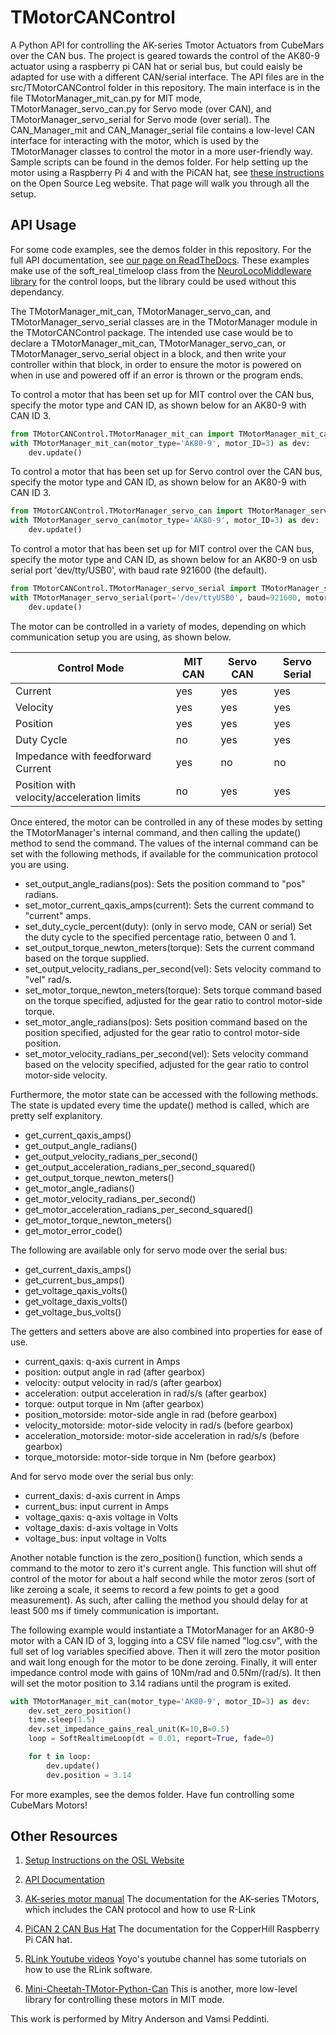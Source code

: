 # TMotorCANControl
A Python API for controlling the AK-series Tmotor Actuators from CubeMars over the CAN bus.
The project is geared towards the control of the AK80-9 actuator using a raspberry pi CAN hat or serial bus, but
could eaisly be adapted for use with a different CAN/serial interface. The API files are in the src/TMotorCANControl
folder in this repository. The main interface is in the file TMotorManager_mit_can.py for MIT mode, TMotorManager_servo_can.py for Servo mode (over CAN),
and TMotorManager_servo_serial for Servo mode (over serial). The CAN_Manager_mit and CAN_Manager_serial file contains a low-level CAN interface for interacting with the motor, which is used by the TMotorManager classes to control the motor in a more user-friendly way. Sample scripts can be found in the demos folder. For help setting up the motor using a Raspberry Pi 4 and with the PiCAN hat, see [these instructions](https://opensourceleg.com/TMotorCANControl/) on the Open Source Leg website. That page will walk you through all the setup.

## API Usage
For some code examples, see the demos folder in this repository. 
For the full API documentation, see [our page on ReadTheDocs](https://tmotorcancontrol.readthedocs.io/en/latest/index.html).
These examples make use of the soft_real_timeloop class from the [NeuroLocoMiddleware library](https://pypi.org/project/NeuroLocoMiddleware/) 
for the control loops, but the library could be used without this dependancy. 

The TMotorManager_mit_can, TMotorManager_servo_can, and TMotorManager_servo_serial classes are in the TMotorManager module in the TMotorCANControl package. The intended use case would be to declare a TMotorManager_mit_can, TMotorManager_servo_can, or TMotorManager_servo_serial object in a block, and then write your controller within 
that block, in order to ensure the motor is powered on when in use and powered off if an error is thrown or the 
program ends. 

To control a motor that has been set up for MIT control over the CAN bus, specify the motor type and CAN ID, as shown below 
for an AK80-9 with CAN ID 3.
```python
from TMotorCANControl.TMotorManager_mit_can import TMotorManager_mit_can
with TMotorManager_mit_can(motor_type='AK80-9', motor_ID=3) as dev:
    dev.update()
```

To control a motor that has been set up for Servo control over the CAN bus, specify the motor type and CAN ID, as shown below 
for an AK80-9 with CAN ID 3.
```python
from TMotorCANControl.TMotorManager_servo_can import TMotorManager_servo_can
with TMotorManager_servo_can(motor_type='AK80-9', motor_ID=3) as dev:
    dev.update()
```

To control a motor that has been set up for MIT control over the CAN bus, specify the motor type and CAN ID, as shown below
for an AK80-9 on usb serial port 'dev/tty/USB0', with baud rate 921600 (the default).
```python
from TMotorCANControl.TMotorManager_servo_serial import TMotorManager_servo_serial
with TMotorManager_servo_serial(port='/dev/ttyUSB0', baud=921600, motor_params=Servo_Params_Serial['AK80-9']) as dev:
    dev.update()
```

The motor can be controlled in a variety of modes, depending on which communication setup you are using, as shown below.

| Control Mode                               | MIT CAN | Servo CAN | Servo Serial |
| -----------                                | ------- | --------- | -----------  |
| Current                                    | yes     | yes       | yes          |
| Velocity                                   | yes     | yes       | yes          |
| Position                                   | yes     | yes       | yes          |
| Duty Cycle                                 | no      | yes       | yes          |
| Impedance with feedforward Current         | yes     | no        | no           |
| Position with velocity/acceleration limits | no      | yes       | yes          |

Once entered, the motor can be controlled in any of these modes by setting the TMotorManager's
internal command, and then calling the update() method to send the command. The values of the
internal command can be set with the following methods, if available for the communication
protocol you are using.

- set_output_angle_radians(pos): Sets the position command to "pos" radians.
- set_motor_current_qaxis_amps(current): Sets the current command to "current" amps.
- set_duty_cycle_percent(duty): (only in servo mode, CAN or serial) Set the duty cycle to the specified percentage ratio, between 0 and 1. 
- set_output_torque_newton_meters(torque): Sets the current command based on the torque supplied.
- set_output_velocity_radians_per_second(vel): Sets velocity command to "vel" rad/s.
- set_motor_torque_newton_meters(torque): Sets torque command based on the torque specified, adjusted for the gear ratio to control motor-side torque.
- set_motor_angle_radians(pos): Sets position command based on the position specified, adjusted for the gear ratio to control motor-side position.
- set_motor_velocity_radians_per_second(vel): Sets velocity command based on the velocity specified, adjusted for the gear ratio to control motor-side velocity.

Furthermore, the motor state can be accessed with the following methods. The state is updated
every time the update() method is called, which are pretty self explanitory.
- get_current_qaxis_amps()
- get_output_angle_radians()
- get_output_velocity_radians_per_second()
- get_output_acceleration_radians_per_second_squared()
- get_output_torque_newton_meters()
- get_motor_angle_radians()
- get_motor_velocity_radians_per_second()
- get_motor_acceleration_radians_per_second_squared()
- get_motor_torque_newton_meters()
- get_motor_error_code()

The following are available only for servo mode over the serial bus:
- get_current_daxis_amps()
- get_current_bus_amps()
- get_voltage_qaxis_volts()
- get_voltage_daxis_volts()
- get_voltage_bus_volts()

The getters and setters above are also combined into properties for ease of use.

- current_qaxis: q-axis current in Amps
- position: output angle in rad (after gearbox)
- velocity: output velocity in rad/s (after gearbox)
- acceleration: output acceleration in rad/s/s (after gearbox)
- torque: output torque in Nm (after gearbox)
- position_motorside: motor-side angle in rad (before gearbox)
- velocity_motorside: motor-side velocity in rad/s (before gearbox)
- acceleration_motorside: motor-side acceleration in rad/s/s (before gearbox)
- torque_motorside: motor-side torque in Nm (before gearbox)

And for servo mode over the serial bus only:
- current_daxis: d-axis current in Amps
- current_bus: input current in Amps
- voltage_qaxis: q-axis voltage in Volts
- voltage_daxis: d-axis voltage in Volts
- voltage_bus: input voltage in Volts

Another notable function is the zero_position() function, which sends a command to the motor to 
zero it's current angle. This function will shut off control of the motor for about a half second
while the motor zeros (sort of like zeroing a scale, it seems to record a few points to get 
a good measurement). As such, after calling the method you should delay for at least 500 ms
if timely communication is important.

The following example would instantiate a TMotorManager for an AK80-9 motor with a CAN ID of 3,
logging into a CSV file named "log.csv", with the full set of log variables specified above. Then
it will zero the motor position and wait long enough for the motor to be done zeroing. Finally,
it will enter impedance control mode with gains of 10Nm/rad and 0.5Nm/(rad/s). It then will set 
the motor position to 3.14 radians until the program is exited.

```python
with TMotorManager_mit_can(motor_type='AK80-9', motor_ID=3) as dev:
    dev.set_zero_position()
    time.sleep(1.5)
    dev.set_impedance_gains_real_unit(K=10,B=0.5)
    loop = SoftRealtimeLoop(dt = 0.01, report=True, fade=0)

    for t in loop:
        dev.update()
        dev.position = 3.14
```

For more examples, see the demos folder. Have fun controlling some CubeMars Motors!

## Other Resources
1. [Setup Instructions on the OSL Website](https://opensourceleg.com/TMotorCANControl/)

2. [API Documentation](https://tmotorcancontrol.readthedocs.io/en/latest/index.html)

3. [AK-series motor manual](https://store.cubemars.com/images/file/20211201/1638329381542610.pdf)
The documentation for the AK-series TMotors, which includes the CAN protocol and how to use R-Link

4. [PiCAN 2 CAN Bus Hat](https://copperhilltech.com/pican-2-can-bus-interface-for-raspberry-pi/) 
The documentation for the CopperHill Raspberry Pi CAN hat.

5. [RLink Youtube videos](https://www.youtube.com/channel/UCs-rBZ4uKBpOT9vokLZPhog/featured)
Yoyo's youtube channel has some tutorials on how to use the RLink software.

6. [Mini-Cheetah-TMotor-Python-Can](https://github.com/dfki-ric-underactuated-lab/mini-cheetah-tmotor-python-can)
This is another, more low-level library for controlling these motors in MIT mode.

This work is performed by Mitry Anderson and Vamsi Peddinti.
